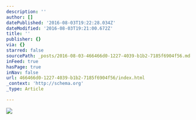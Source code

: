 ```yaml
---
description: ''
author: []
datePublished: '2016-08-03T19:22:28.034Z'
dateModified: '2016-08-03T19:21:00.672Z'
title: ''
publisher: {}
via: {}
starred: false
sourcePath: _posts/2016-08-03-466466d0-1227-4039-b1b2-7185f6904f56.md
inFeed: true
hasPage: true
inNav: false
url: 466466d0-1227-4039-b1b2-7185f6904f56/index.html
_context: 'http://schema.org'
_type: Article

---
```

![](https://the-grid-user-content.s3-us-west-2.amazonaws.com/2b23b186-4742-4f75-8490-5b3eaa0eadc0.png)